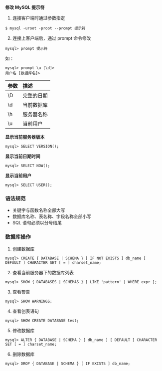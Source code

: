 **修改 MySQL 提示符**
1. 连接客户端时通过参数指定
```shell
$ mysql -uroot -proot --prompt 提示符
```
2. 连接上客户端后，通过 prompt 命令修改
```shell
mysql> prompt 提示符
```
如：
```shell
mysql> prompt \u [\d]>
用户名 [数据库名]> 
```
| 参数 | 描述 |
| :--- | :--- |
| \D | 完整的日期 |
| \d | 当前数据库 |
| \h | 服务器名称 |
| \u | 当前用户 |

**显示当前服务器版本**
```shell
mysql> SELECT VERSION();
```
**显示当前日期时间**
```shell
mysql> SELECT NOW();
```
**显示当前用户**
```shell
mysql> SELECT USER();   
```

### 语法规范
 - 关键字与函数名称全部大写
 - 数据库名称、表名称、字段名称全部小写
 - SQL 语句必须以分号结尾

### 数据库操作
1. 创建数据库
```shell
mysql> CREATE { DATABASE | SCHEMA } [ IF NOT EXISTS ] db_name [ DEFAULT ] CHARACTER SET [ = ] charset_name;
```
2. 查看当前服务器下的数据库列表
```shel
mysql> SHOW { DATABASES | SCHEMAS } [ LIKE 'pattern' | WHERE expr ];
```
3. 查看警告
```shell
mysql> SHOW WARNINGS;
```
4. 查看创表语句
```shell
mysql> SHOW CREATE DATABASE test;
```
5. 修改数据库
```shell
mysql> ALTER { DATABASE | SCHEMA } [ db_name ] [ DEFAULT ] CHARACTER SET [ = ] charset_name;
```
6. 删除数据库
```shell
mysql> DROP { DATABASE | SCHEMA } [ IF EXISTS ] db_name;
```


